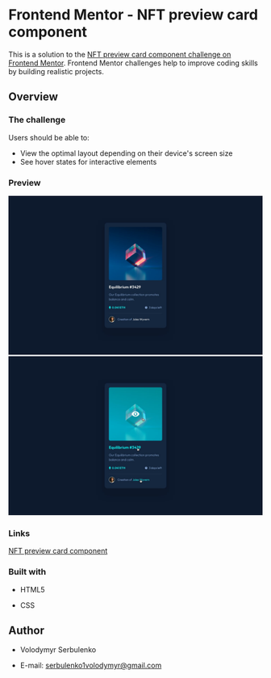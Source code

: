 # Frontend Mentor - NFT preview card component

This is a solution to the [NFT preview card component challenge on Frontend Mentor](https://www.frontendmentor.io/challenges/nft-preview-card-component-SbdUL_w0U). Frontend Mentor challenges help to improve coding skills by building realistic projects.

## Overview

### The challenge

Users should be able to:

- View the optimal layout depending on their device's screen size
- See hover states for interactive elements

  
### Preview

![](./design/desktop-design.jpg)
![](./design/active-states.jpg)

### Links

[NFT preview card component](https://vvv-sss.github.io/nft-preview-card-component/)

### Built with

- HTML5

- CSS

## Author

  
- Volodymyr Serbulenko

- E-mail: serbulenko1volodymyr@gmail.com
